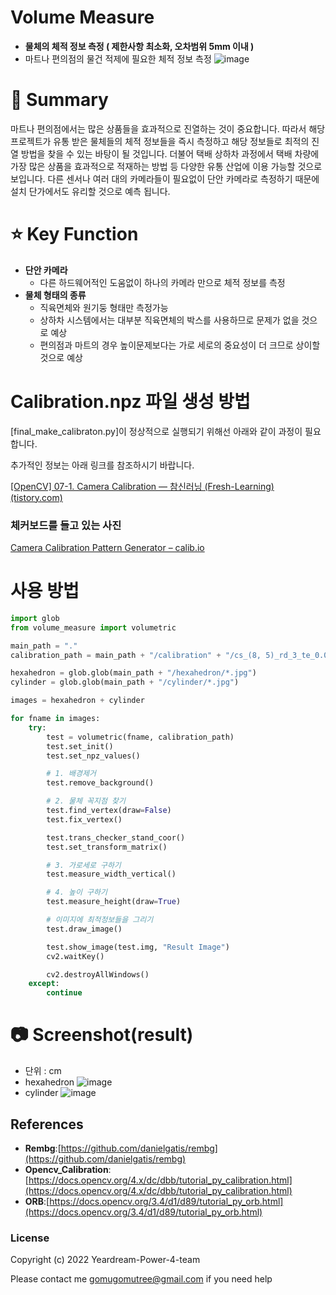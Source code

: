 # Volume Measure

- **물체의 체적 정보 측정 ( 제한사항 최소화, 오차범위 5mm 이내 )**
- 마트나 편의점의 물건 적제에 필요한 체적 정보 측정
![image](https://s3.us-west-2.amazonaws.com/secure.notion-static.com/10ba33dd-c53a-46d3-a444-a24aae27e276/Untitled.png?X-Amz-Algorithm=AWS4-HMAC-SHA256&X-Amz-Content-Sha256=UNSIGNED-PAYLOAD&X-Amz-Credential=AKIAT73L2G45EIPT3X45%2F20221101%2Fus-west-2%2Fs3%2Faws4_request&X-Amz-Date=20221101T103242Z&X-Amz-Expires=86400&X-Amz-Signature=a3aee6a3a6b505f4c1d22ab545adefa729ab8c1f79c16664cfa04bd067fedb1a&X-Amz-SignedHeaders=host&response-content-disposition=filename%3D%22Untitled.png%22&x-id=GetObject)


# 📝 Summary

마트나 편의점에서는 많은 상품들을 효과적으로 진열하는 것이 중요합니다. 따라서 해당 프로젝트가 유통 받은 물체들의 체적 정보들을 즉시 측정하고 해당 정보들로 최적의 진열 방법을 찾을 수 있는 바탕이 될 것입니다. 더불어 택배 상하차 과정에서 택배 차량에 가장 많은 상품을 효과적으로 적재하는 방법 등 다양한 유통 산업에 이용 가능할 것으로 보입니다. 다른 센서나 여러 대의 카메라들이 필요없이 단안 카메라로 측정하기 때문에 설치 단가에서도 유리할 것으로 예측 됩니다.

# ⭐️ Key Function

- **단안 카메라**
    - 다른 하드웨어적인 도움없이 하나의 카메라 만으로 체적 정보를 측정
- **물체 형태의 종류**
    - 직육면체와 원기둥 형태만 측정가능
    - 상하차 시스템에서는 대부분 직육면체의 박스를 사용하므로 문제가 없을 것으로 예상
    - 편의점과 마트의 경우 높이문제보다는 가로 세로의 중요성이 더 크므로 상이할 것으로 예상

# **Calibration.npz 파일 생성 방법**

[final_make_calibraton.py]이 정상적으로 실행되기 위해선 아래와 같이 과정이 필요합니다.

추가적인 정보는 아래 링크를 참조하시기 바랍니다.

[[OpenCV] 07-1. Camera Calibration — 참신러닝 (Fresh-Learning) (tistory.com)](https://leechamin.tistory.com/345)

### 체커보드를 들고 있는 사진

[Camera Calibration Pattern Generator – calib.io](https://calib.io/pages/camera-calibration-pattern-generator)

# 사용 방법

```python
import glob
from volume_measure import volumetric

main_path = "."
calibration_path = main_path + "/calibration" + "/cs_(8, 5)_rd_3_te_0.06_rs_4.npz"

hexahedron = glob.glob(main_path + "/hexahedron/*.jpg")
cylinder = glob.glob(main_path + "/cylinder/*.jpg")

images = hexahedron + cylinder

for fname in images:
    try:
        test = volumetric(fname, calibration_path)
        test.set_init()
        test.set_npz_values()

        # 1. 배경제거
        test.remove_background()

        # 2. 물체 꼭지점 찾기
        test.find_vertex(draw=False)
        test.fix_vertex()

        test.trans_checker_stand_coor()
        test.set_transform_matrix()

        # 3. 가로세로 구하기
        test.measure_width_vertical()

        # 4. 높이 구하기
        test.measure_height(draw=True)

        # 이미지에 최적정보들을 그리기
        test.draw_image()

        test.show_image(test.img, "Result Image")
        cv2.waitKey()

        cv2.destroyAllWindows()
    except:
        continue
```


# 📷 Screenshot(result) 
- 단위 : cm
- hexahedron
![image](https://drive.google.com/uc?export=view&id=16XEimDh3hfWV0f0Ds8dpFusU5i7LtNC8)
- cylinder
![image](https://drive.google.com/uc?export=view&id=1bW5UwwkYER18Mismg6gOChcaaZMl_qUW)

## ****References****

- **Rembg**:[https://github.com/danielgatis/rembg](https://github.com/danielgatis/rembg)
- **Opencv_Calibration**:[https://docs.opencv.org/4.x/dc/dbb/tutorial_py_calibration.html](https://docs.opencv.org/4.x/dc/dbb/tutorial_py_calibration.html)
- **ORB**:[https://docs.opencv.org/3.4/d1/d89/tutorial_py_orb.html](https://docs.opencv.org/3.4/d1/d89/tutorial_py_orb.html)

### **License**

Copyright (c) 2022 Yeardream-Power-4-team

Please contact me gomugomutree@gmail.com if you need help
